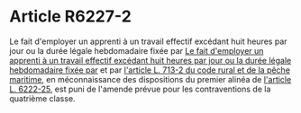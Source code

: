 # Article R6227-2

Le fait d'employer un apprenti à un travail effectif excédant huit heures par jour ou la durée légale hebdomadaire fixée par [Le fait d'employer un apprenti à un travail effectif excédant huit heures par jour ou la durée légale hebdomadaire fixée par][1] et par [l'article L. 713-2 du code rural et de la pêche maritime][2], en méconnaissance des dispositions du premier alinéa de [l'article L. 6222-25][3], est puni de l'amende prévue pour les contraventions de la quatrième classe.

 [1]: /affichCodeArticle.do?cidTexte=LEGITEXT000006072050&idArticle=LEGIARTI000006902449&dateTexte=&categorieLien=cid
 [2]: /affichCodeArticle.do?cidTexte=LEGITEXT000006071367&idArticle=LEGIARTI000006585069&dateTexte=&categorieLien=cid
 [3]: /affichCodeArticle.do?cidTexte=LEGITEXT000006072050&idArticle=LEGIARTI000018497234&dateTexte=&categorieLien=cid